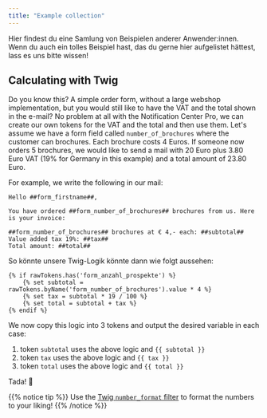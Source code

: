 ```yaml
---
title: "Example collection"
---
```


Hier findest du eine Samlung von Beispielen anderer Anwender:innen. Wenn du auch ein tolles Beispiel hast, das du gerne hier aufgelistet hättest, lass es uns bitte wissen!

## Calculating with Twig

Do you know this? A simple order form, without a large webshop implementation, but you would still like to have the VAT and the total shown in the e-mail? No problem at all with the Notification Center Pro, we can create our own tokens for the VAT and the total and then use them. Let's assume we have a form field called `number_of_brochures` where the customer can brochures. Each brochure costs 4 Euros. If someone now orders 5 brochures, we would like to send a mail with 20 Euro plus 3.80 Euro VAT (19% for Germany in this example) and a total amount of 23.80 Euro.

For example, we write the following in our mail:

```none
Hello ##form_firstname##,

You have ordered ##form_number_of_brochures## brochures from us. Here is your invoice:

##form_number_of_brochures## brochures at € 4,- each: ##subtotal##
Value added tax 19%: ##tax##
Total amount: ##total##
```

So könnte unsere Twig-Logik könnte dann wie folgt aussehen:

```twig
{% if rawTokens.has('form_anzahl_prospekte') %}
    {% set subtotal = rawTokens.byName('form_number_of_brochures').value * 4 %}
    {% set tax = subtotal * 19 / 100 %}
    {% set total = subtotal + tax %}
{% endif %}
```

We now copy this logic into 3 tokens and output the desired variable in each case:

1. token `subtotal` uses the above logic and `{{ subtotal }}`
2. token `tax` uses the above logic and `{{ tax }}`
3. token `total` uses the above logic and `{{ total }}`

Tada! 🎉

{{% notice tip %}}
Use the [Twig `number_format` filter](https://twig.symfony.com/doc/3.x/filters/number_format.html) to format the numbers to your liking!
{{% /notice %}}




